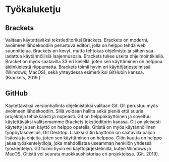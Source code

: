 <h1>Työkaluketju</h1>
<h2>Brackets</h2>
Valitaan käytettäväksi tekstieditoriksi Brackets. Brackets on moderni, avoimeen lähdekoodiin perustuva editori, jolla on helppo tehdä web suunnittelua. Brackets on kevyt, mutta tehtokas ohjelmisto ja siihen saa ladattua käytännöllisiä laajennusosia. Brackets tukee useita ohjelmointikieliä. Bracket on myös saatavilla 33 eri kielellä, joten sen käyttäminen on helppoa äidinkielestä riippumatta. Brackets toimii hyvin eri käyttöjärjestelmissä (Windows, MacOS), sekä yhteydessä esimerkiksi GitHubin kanssa. (Brackets, 2019.)
<h2>GitHub</h2>
Käytettäväksi versionhallinta ohjelmistoksi valitaan Git. Git perustuu myös avoimeen lähdekoodiin. Sillä voidaan hallita sekä pieniä että suuria projekteja tehokkaasti ja nopeasti. Git on helppokäyttöinen ja soveltuu käytettäväksi valitsemamme Brackets tekstieditorin kanssa. Git on yleisesti käytetty ja sen käyttö on helppo opetella. Gitistä on myös käytännöllinen työpöytäsovellus, Git Desktop. Lisäksi Gitin käyttöön on saatavilla paljon lisäosia ja ohjeita, joten sen käyttäminen on helppoa. Gitin kautta on helppo jakaa työskentelytiloja, joka mahdollistaa useamman henkilön yhdessä työskentelyn. Git toimii hyvin eri käyttöjärjestelmillä, kuten Windows ja MacOS. Gitistä voi seurata muokkaushistoriaa eri projekteissa. (Git. 2019).
